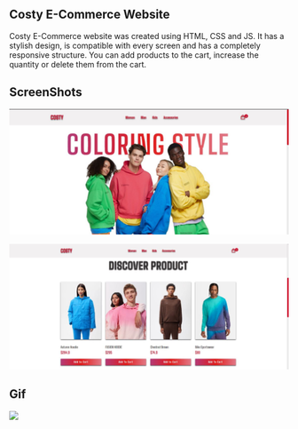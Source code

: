 ## Costy E-Commerce Website

Costy E-Commerce website was created using HTML, CSS and JS. It has a stylish design, is compatible with every screen and has a completely responsive structure. You can add products to the cart, increase the quantity or delete them from the cart.

## ScreenShots

![](/images/screen2.jpg)


![](/images/screen1.jpg)


## Gif

![](/images/costy2.gif)


